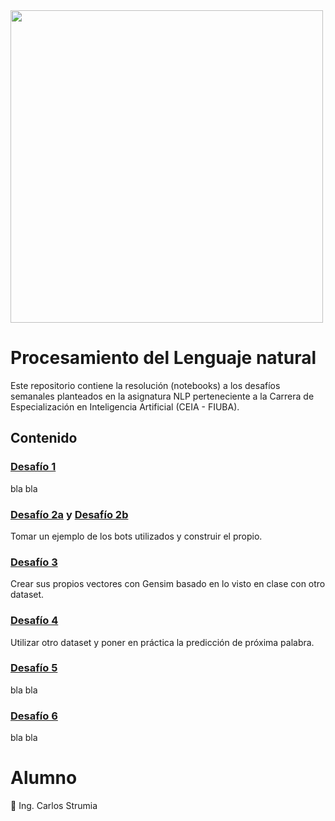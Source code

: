 <img src="https://github.com/FIUBA-Posgrado-Inteligencia-Artificial/procesamiento_lenguaje_natural/raw/main/logoFIUBA.jpg" width="500" align="center">

# Procesamiento del Lenguaje natural
Este repositorio contiene la resolución (notebooks) a los desafíos semanales planteados en la asignatura NLP perteneciente a la Carrera de Especialización en Inteligencia Artificial (CEIA - FIUBA).

## Contenido

### [Desafío 1](NLP/1a_word2vec.ipynb) 
bla bla

### [Desafío 2a](NLP/2a_bot_dnn_spacy_esp.ipynb) y [Desafío 2b](NLP/2b_bot_tfidf_nltk_world_cup.ipynb) 
Tomar un ejemplo de los bots utilizados y construir el propio.

### [Desafío 3](NLP/3b_Custom_embedding_con_Gensim.ipynb) 
Crear sus propios vectores con Gensim basado en lo visto en clase con otro dataset.

### [Desafío 4](NLP/4d_prediccion_palabra.ipynb) 
Utilizar otro dataset y poner en práctica la predicción de próxima palabra.

### [Desafío 5](NLP/4d_prediccion_palabra.ipynb) 
bla bla

### [Desafío 6](NLP/4d_prediccion_palabra.ipynb) 
bla bla

# Alumno
:pencil: Ing. Carlos Strumia
